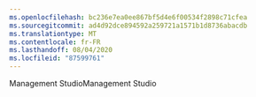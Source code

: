 ```yaml
---
ms.openlocfilehash: bc236e7ea0ee867bf5d4e6f00534f2898c71cfea
ms.sourcegitcommit: ad4d92dce894592a259721a1571b1d8736abacdb
ms.translationtype: MT
ms.contentlocale: fr-FR
ms.lasthandoff: 08/04/2020
ms.locfileid: "87599761"
---
```

<span data-ttu-id="12449-101">Management Studio</span><span class="sxs-lookup"><span data-stu-id="12449-101">Management Studio</span></span>

